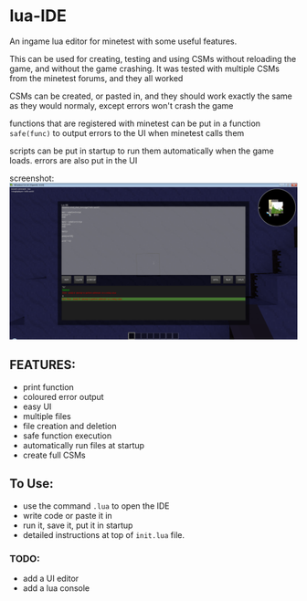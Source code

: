 # lua-IDE
An ingame lua editor for minetest with some useful features.

This can be used for creating, testing and using CSMs without reloading the game, and without the game crashing.
It was tested with multiple CSMs from the minetest forums, and they all worked

CSMs can be created, or pasted in, and they should work exactly the same as they would normaly, except errors won't crash the game

functions that are registered with minetest can be put in a function `safe(func)` to output errors to the UI when minetest calls them

scripts can be put in startup to run them automatically when the game loads. errors are also put in the UI

screenshot:
![preview](Preview.png)

## FEATURES:
- print function
- coloured error output
- easy UI
- multiple files
- file creation and deletion
- safe function execution
- automatically run files at startup
- create full CSMs

## To Use:
- use the command `.lua` to open the IDE
- write code or paste it in
- run it, save it, put it in startup
- detailed instructions at top of `init.lua` file. 


### TODO:
- add a UI editor
- add a lua console
